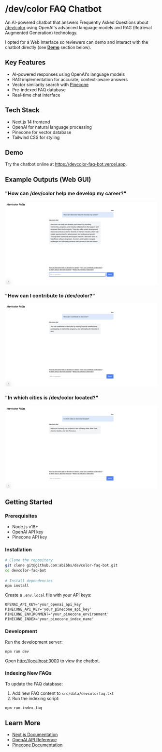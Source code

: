 # /dev/color FAQ Chatbot

An AI-powered chatbot that answers Frequently Asked Questions about [/dev/color](https://devcolor.org/) using OpenAI's advanced language models and RAG (Retrieval Augmented Generation) technology.

I opted for a Web Interface so reviewers can demo and interact with the chatbot directly (see [**Demo**](https://github.com/abibbs/devcolor-faq-bot/blob/main/README.md#demo) section below).

## Key Features
- AI-powered responses using OpenAI's language models
- RAG implementation for accurate, context-aware answers
- Vector similarity search with [Pinecone](https://www.pinecone.io/)
- Pre-indexed FAQ database
- Real-time chat interface

## Tech Stack
- Next.js 14 frontend
- OpenAI for natural language processing
- Pinecone for vector database
- Tailwind CSS for styling

## Demo
Try the chatbot online at https://devcolor-faq-bot.vercel.app.

## Example Outputs (Web GUI)
### "How can /dev/color help me develop my career?"
![How can /dev/color help me develop my career?](https://raw.githubusercontent.com/abibbs/devcolor-faq-bot/refs/heads/main/images/screen1.png)
### "How can I contribute to /dev/color?"
![How can I contribute to /dev/color?](https://raw.githubusercontent.com/abibbs/devcolor-faq-bot/refs/heads/main/images/screen2.png)
### "In which cities is /dev/color located?"
![In which cities is /dev/color located?](https://raw.githubusercontent.com/abibbs/devcolor-faq-bot/refs/heads/main/images/screen3.png)

## Getting Started

### Prerequisites
- Node.js v18+
- OpenAI API key
- Pinecone API key

### Installation
```bash
# Clone the repository
git clone git@github.com:abibbs/devcolor-faq-bot.git
cd devcolor-faq-bot

# Install dependencies
npm install
```

Create a `.env.local` file with your API keys:
```env
OPENAI_API_KEY='your_openai_api_key'
PINECONE_API_KEY='your_pinecone_api_key'
PINECONE_ENVIRONMENT='your_pinecone_environment'
PINECONE_INDEX='your_pinecone_index_name'
```

### Development
Run the development server:
```bash
npm run dev
```

Open [http://localhost:3000](http://localhost:3000) to view the chatbot.

### Indexing New FAQs
To update the FAQ database:

1. Add new FAQ content to `src/data/devcolorfaq.txt`
2. Run the indexing script:
```bash
npm run index-faq
```

## Learn More
- [Next.js Documentation](https://nextjs.org/docs)
- [OpenAI API Reference](https://platform.openai.com/docs/api-reference)
- [Pinecone Documentation](https://docs.pinecone.io/)
